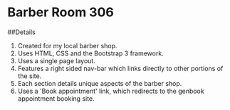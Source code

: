 # Barber Room 306

##Details
1. Created for my local barber shop.
2. Uses HTML, CSS and the Bootstrap 3 framework.
3. Uses a single page layout.
4. Features a right sided nav-bar which links directly to other portions of the site.
5. Each section details unique aspects of the barber shop.
6. Uses a 'Book appointment' link, which redirects to the genbook appointment booking site.
